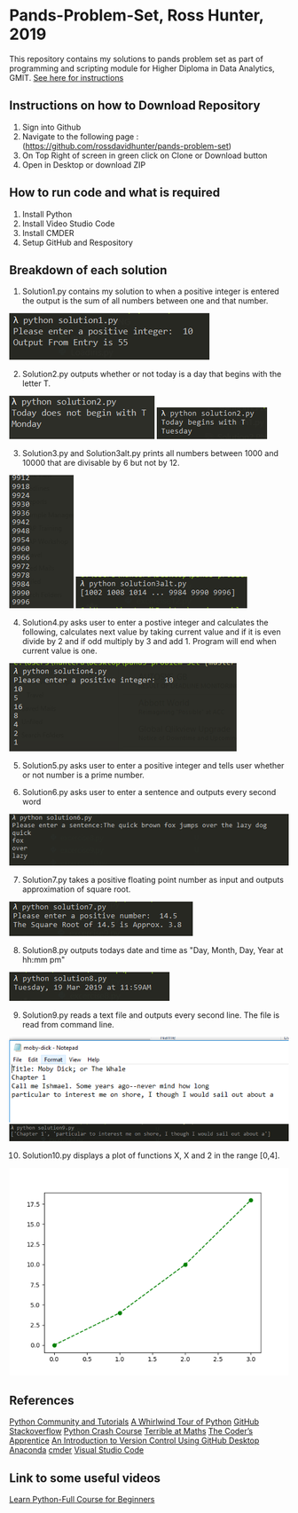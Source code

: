 # Pands-Problem-Set, Ross Hunter, 2019

This repository contains my solutions to pands problem set as part of programming and scripting module for Higher Diploma in Data Analytics, GMIT.
[See here for instructions](https://github.com/ianmcloughlin/problems-pands-2019/raw/master/problems.pdf)


## Instructions on how to Download Repository

1. Sign into Github
2. Navigate to the following page :(https://github.com/rossdavidhunter/pands-problem-set)
3. On Top Right of screen in green click on Clone or Download button
4. Open in Desktop or download ZIP


## How to run code and what is required

1. Install Python 
2. Install Video Studio Code
3. Install CMDER
4. Setup GitHub and Respository


## Breakdown of each solution

1. Solution1.py contains my solution to when a positive integer is entered the output is the sum of all numbers between one and that number.





![](Solution1.PNG)                         





2. Solution2.py outputs whether or not today is a day that begins with the letter T.





![](Solution2.PNG)                          ![](Solution2a.PNG)





3. Solution3.py and Solution3alt.py prints all numbers between 1000 and 10000 that are divisable by 6 but not by 12.




![](Solution3.PNG)                          ![](Solution3alt.PNG)                             





4. Solution4.py asks user to enter a postive integer and calculates the following, calculates next value by taking current value      and if it is even divide by 2 and if odd multiply by 3 and add 1. Program will end when current value is one.




![](Solution4.PNG)





5. Solution5.py asks user to enter a positive integer and tells user whether or not number is a prime number.





6. Solution6.py asks user to enter a sentence and outputs every second word




![](Solution6.PNG)





7. Solution7.py takes a positive floating point number as input and outputs approximation of square root.




![](Solution7.PNG)  





8. Solution8.py outputs todays date and time as "Day, Month, Day, Year at hh:mm pm"




![](Solution8.PNG)





9. Solution9.py reads a text file and outputs every second line. The file is read from command line.




![](Solution9txtfile.PNG)                   ![](Solution9output.PNG)





10. Solution10.py displays a plot of functions X, X and 2 in the range [0,4].





![](Solution10.PNG)






## References

[Python Community and Tutorials](https://www.python.org/)
[A Whirlwind Tour of Python](https://www.oreilly.com/programming/free/files/a-whirlwind-tour-of-python.pdf) 
[GitHub](https://github.com/)
[Stackoverflow](https://stackoverflow.com/)
[Python Crash Course](http://ehmatthes.github.io/pcc/index.html)
[Terrible at Maths](https://terribleatmaths.wordpress.com/)
[The Coder’s Apprentice](http://spronck.net/pythonbook/pythonbook.pdf)
[An Introduction to Version Control Using GitHub Desktop](https://programminghistorian.org/en/lessons/getting-started-with-github-desktop)
[Anaconda](https://www.anaconda.com/)
[cmder](http://cmder.net/)
[Visual Studio Code](https://code.visualstudio.com/)



## Link to some useful videos

[Learn Python-Full Course for Beginners](https://www.youtube.com/watch?v=rfscVS0vtbw)
